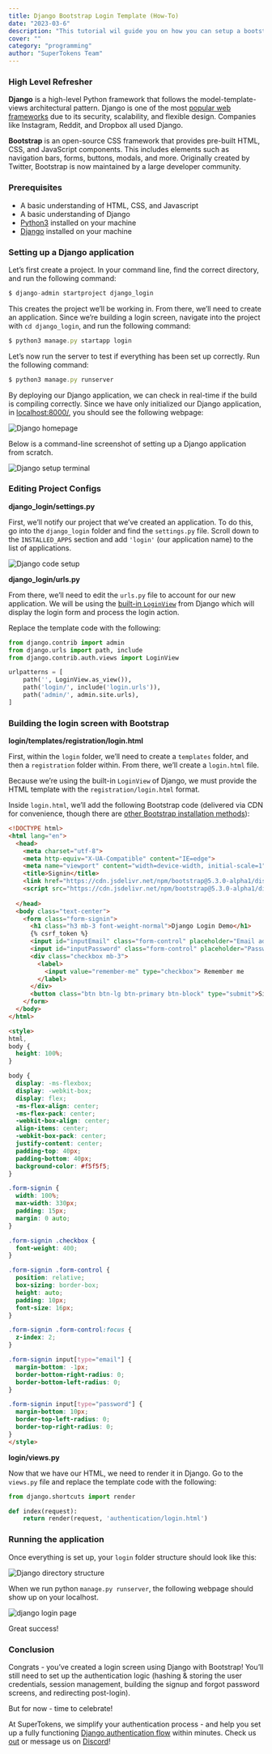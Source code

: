 ```yaml
---
title: Django Bootstrap Login Template (How-To)
date: "2023-03-6"
description: "This tutorial wil guide you on how you can setup a bootstrap login template in Django"
cover: ""
category: "programming"
author: "SuperTokens Team"
---
```


### High Level Refresher

**Django** is a high-level Python framework that follows the model-template-views architectural pattern. Django is one of the most [popular web frameworks](https://www.jetbrains.com/lp/devecosystem-2022/python/) due to its security, scalability, and flexible design. Companies like Instagram, Reddit, and Dropbox all used Django. 

**Bootstrap** is an open-source CSS framework that provides pre-built HTML, CSS, and JavaScript components. This includes elements such as navigation bars, forms, buttons, modals, and more. Originally created by Twitter, Bootstrap is now maintained by a large developer community.

### Prerequisites

- A basic understanding of HTML, CSS, and Javascript
- A basic understanding of Django
- [Python3](https://www.python.org/downloads/) installed on your machine
- [Django](https://docs.djangoproject.com/en/4.1/topics/install/) installed on your machine

### Setting up a Django application

Let’s first create a project. In your command line, find the correct directory, and run the following command: 

```jsx
$ django-admin startproject django_login
```

This creates the project we’ll be working in. From there, we’ll need to create an application. Since we’re building a login screen, navigate into the project with `cd django_login`, and run the following command: 

```jsx
$ python3 manage.py startapp login
```

Let’s now run the server to test if everything has been set up correctly. Run the following command: 

```jsx
$ python3 manage.py runserver
```

By deploying our Django application, we can check in real-time if the build is compiling correctly. Since we have only initialized our Django application, in [localhost:8000/](http://localhost:8000/), you should see the following webpage:

![Django homepage](./django_landing_page.png)

Below is a command-line screenshot of setting up a Django application from scratch. 

![Django setup terminal](./django_terminal.png)

### Editing Project Configs

**django_login/settings.py**

First, we’ll notify our project that we’ve created an application. To do this, go into the `django_login` folder and find the `settings.py` file. Scroll down to the `INSTALLED_APPS` section and add `'login'` (our application name) to the list of applications.

![Django code setup](./django_application_setup.png)

**django_login/urls.py**

From there, we’ll need to edit the `urls.py` file to account for our new application. We will be using the [built-in `LoginView`](https://docs.djangoproject.com/en/4.1/topics/auth/default/) from Django which will display the login form and process the login action. 

Replace the template code with the following:

```python
from django.contrib import admin
from django.urls import path, include
from django.contrib.auth.views import LoginView

urlpatterns = [
    path('', LoginView.as_view()),
    path('login/', include('login.urls')),
    path('admin/', admin.site.urls),
]
```

### Building the login screen with Bootstrap

**login/templates/registration/login.html**

First, within the `login` folder, we’ll need to create a `templates` folder, and then a `registration` folder within. From there, we’ll create a `login.html` file.

Because we’re using the built-in `LoginView` of Django, we must provide the HTML template with the `registration/login.html` format. 

Inside `login.html`, we’ll add the following Bootstrap code (delivered via CDN for convenience, though there are [other Bootstrap installation methods](https://getbootstrap.com/docs/5.3/getting-started/download/)):

```html
<!DOCTYPE html>
<html lang="en">
  <head>
    <meta charset="utf-8">
    <meta http-equiv="X-UA-Compatible" content="IE=edge">
    <meta name="viewport" content="width=device-width, initial-scale=1">
    <title>Signin</title>
    <link href="https://cdn.jsdelivr.net/npm/bootstrap@5.3.0-alpha1/dist/css/bootstrap.min.css" rel="stylesheet" integrity="sha384-GLhlTQ8iRABdZLl6O3oVMWSktQOp6b7In1Zl3/Jr59b6EGGoI1aFkw7cmDA6j6gD" crossorigin="anonymous">    
    <script src="https://cdn.jsdelivr.net/npm/bootstrap@5.3.0-alpha1/dist/js/bootstrap.bundle.min.js" integrity="sha384-w76AqPfDkMBDXo30jS1Sgez6pr3x5MlQ1ZAGC+nuZB+EYdgRZgiwxhTBTkF7CXvN" crossorigin="anonymous"></script>
    
  </head>
  <body class="text-center">
    <form class="form-signin">
      <h1 class="h3 mb-3 font-weight-normal">Django Login Demo</h1>
      {% csrf_token %}
      <input id="inputEmail" class="form-control" placeholder="Email address" required="" autofocus="" type="email">
      <input id="inputPassword" class="form-control" placeholder="Password" required="" type="password">
      <div class="checkbox mb-3">
        <label>
          <input value="remember-me" type="checkbox"> Remember me
        </label>
      </div>
      <button class="btn btn-lg btn-primary btn-block" type="submit">Sign in</button>
    </form>
  </body>
</html>

<style>
html,
body {
  height: 100%;
}

body {
  display: -ms-flexbox;
  display: -webkit-box;
  display: flex;
  -ms-flex-align: center;
  -ms-flex-pack: center;
  -webkit-box-align: center;
  align-items: center;
  -webkit-box-pack: center;
  justify-content: center;
  padding-top: 40px;
  padding-bottom: 40px;
  background-color: #f5f5f5;
}

.form-signin {
  width: 100%;
  max-width: 330px;
  padding: 15px;
  margin: 0 auto;
}

.form-signin .checkbox {
  font-weight: 400;
}

.form-signin .form-control {
  position: relative;
  box-sizing: border-box;
  height: auto;
  padding: 10px;
  font-size: 16px;
}

.form-signin .form-control:focus {
  z-index: 2;
}

.form-signin input[type="email"] {
  margin-bottom: -1px;
  border-bottom-right-radius: 0;
  border-bottom-left-radius: 0;
}

.form-signin input[type="password"] {
  margin-bottom: 10px;
  border-top-left-radius: 0;
  border-top-right-radius: 0;
}
</style>
```

**login/views.py**

Now that we have our HTML, we need to render it in Django. Go to the `views.py` file and replace the template code with the following:

```python
from django.shortcuts import render

def index(request):
    return render(request, 'authentication/login.html')
```

### Running the application

Once everything is set up, your `login` folder structure should look like this:

![Django directory structure](./django_directory_structure.png)

When we run python `manage.py runserver`, the following webpage should show up on your localhost.

![django login page](./django_login_page.png)

Great success!

### Conclusion

Congrats - you’ve created a login screen using Django with Bootstrap! You’ll still need to set up the authentication logic (hashing & storing the user credentials, session management, building the signup and forgot password screens, and redirecting post-login).

But for now - time to celebrate!

At SuperTokens, we simplify your authentication process - and help you set up a fully functioning [Django authentication flow](https://github.com/supertokens/supertokens-python/tree/master/examples/with-django/with-thirdpartyemailpassword) within minutes. Check us [out](https://supertokens.com) or message us on [Discord](https://supertokens.com/discord)!